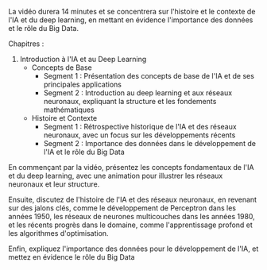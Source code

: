 La vidéo durera 14 minutes et se concentrera sur l'histoire et le contexte de l'IA et du deep learning, en mettant en évidence l'importance des données et le rôle du Big Data.

Chapitres : 
1. Introduction à l'IA et au Deep Learning
	* Concepts de Base
		+ Segment 1 : Présentation des concepts de base de l'IA et de ses principales applications
		+ Segment 2 : Introduction au deep learning et aux réseaux neuronaux, expliquant la structure et les fondements mathématiques
	* Histoire et Contexte
		+ Segment 1 : Rétrospective historique de l'IA et des réseaux neuronaux, avec un focus sur les développements récents
		+ Segment 2 : Importance des données dans le développement de l'IA et le rôle du Big Data

En commençant par la vidéo, présentez les concepts fondamentaux de l'IA et du deep learning, avec une animation pour illustrer les réseaux neuronaux et leur structure.

Ensuite, discutez de l'histoire de l'IA et des réseaux neuronaux, en revenant sur des jalons clés, comme le développement de Perceptron dans les années 1950, les réseaux de neurones multicouches dans les années 1980, et les récents progrès dans le domaine, comme l'apprentissage profond et les algorithmes d'optimisation.

Enfin, expliquez l'importance des données pour le développement de l'IA, et mettez en évidence le rôle du Big Data